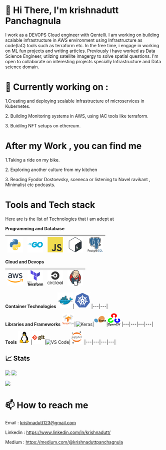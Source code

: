 # 👋 Hi There, I'm krishnadutt Panchagnula
I work as a DEVOPS Cloud engineer with Qentelli. I am working on building scalable infrastructure in AWS environment using Infrastructure as code(IaC) tools such as terraform etc. In the free time, i engage in working on ML fun projects and writing articles. Previously i have worked as Data Science Engineer, utilzing satellite imagergy to solve spatial questions. I'm open to collaborate on interesting projects specially Infrastructure and Data science domain.

# 🌱 Currently working on :

<n>1.Creating and deploying scalable infrastructure of microservices in Kubernetes.
  
<n>2. Building Monitoring systems in AWS, using IAC tools like terraform.
   
<n>3. Buidilng NFT setups on ethereum.
    
# After my Work , you can find me 
 1.Taking a ride on my bike.
  
  <n>2. Exploring another culture from my kitchen <n>
    
  <n>3. Reading Fyodor Dostoevsky, sceneca or listening to Navel ravikant , Minimalist etc podcasts.  <n>
    
# Tools and Tech stack

Here are is the list of Technologies that i am adept at 


**Programming and Database**

<img title="Python" alt="Python" width="50px" src="https://raw.githubusercontent.com/github/explore/master/topics/python/python.png" />|<img title="Golang" alt="Golang" height="50" src="https://github.com/devicons/devicon/blob/master/icons/go/go-original-wordmark.svg">|<img title="Javascript" alt="Javascript" height="50" src="https://github.com/devicons/devicon/blob/master/icons/javascript/javascript-original.svg"> |<img title="Bash" alt="Bash" height="50" src="https://github.com/devicons/devicon/blob/master/icons/bash/bash-original.svg">| <img title="Postgresql" alt="Postgresql" height="50" src="https://github.com/devicons/devicon/blob/master/icons/postgresql/postgresql-original-wordmark.svg">
|---|---|---|---|---|
    
**Cloud and Devops**

<img title="Amazon Web Services" alt="AWS" height="50" src="https://github.com/devicons/devicon/blob/master/icons/amazonwebservices/amazonwebservices-original-wordmark.svg">|<img title="Terraform" alt="Terraform" height="50" src="https://github.com/devicons/devicon/blob/master/icons/terraform/terraform-original-wordmark.svg">|<img title="CircleCI" alt="CircleCI" height="50" src="https://github.com/devicons/devicon/blob/master/icons/circleci/circleci-plain-wordmark.svg">|<img title="Jenkins" alt="Jenkins" height="50" src="https://github.com/devicons/devicon/blob/master/icons/jenkins/jenkins-original.svg">
|---|---|---|---|
    
**Container Technologies**
 <img title="Docker" alt="Docker" height="50" src="https://github.com/devicons/devicon/blob/master/icons/docker/docker-original.svg">|<img title="Kubernetes" alt="Kubernetes" height="50" src="https://github.com/devicons/devicon/blob/master/icons/kubernetes/kubernetes-plain.svg">
|---|---|
  
    
**Libraries and Frameworks**
<img title="TensorFlow" alt="TensorFlow" width="40px" src="https://raw.githubusercontent.com/github/explore/master/topics/tensorflow/tensorflow.png">|<img title="Keras" alt="Keras" width="40px" src="https://upload.wikimedia.org/wikipedia/commons/thumb/a/ae/Keras_logo.svg/240px-Keras_logo.svg.png">|<img title="Scikit-Learn" alt="Scikit Learn" width="40px" src="https://raw.githubusercontent.com/github/explore/master/topics/scikit-learn/scikit-learn.png">|<img title="OpenCV" alt="OpenCV" width="40px" src="https://raw.githubusercontent.com/github/explore/master/topics/opencv/opencv.png"> 
|---|---|---|---|

  
**Tools**
<img height="40" src="https://raw.githubusercontent.com/github/explore/80688e429a7d4ef2fca1e82350fe8e3517d3494d/topics/linux/linux.png">|<img height="40" src="https://raw.githubusercontent.com/github/explore/80688e429a7d4ef2fca1e82350fe8e3517d3494d/topics/git/git.png">|<img title="VS Code" alt="VS Code" width="40px" src="https://img.icons8.com/fluent/48/000000/visual-studio-code-2019.png">|<img title="Jupyter Notebook" alt="Jupyter" width="40px" src="https://raw.githubusercontent.com/github/explore/master/topics/jupyter-notebook/jupyter-notebook.png">
|---|---|---|---|
    
    
## 📈 Stats

<p align="left">
  <img height="180em" src="https://github-readme-stats-eight-theta.vercel.app/api?username=krishnaduttPanchagnula&show_icons=true&theme=radical&include_all_commits=true&count_private=true"/>
<img width="45%" src="https://github-readme-streak-stats.herokuapp.com/?user=krishnaduttPanchagnula&theme=radical" />
</p>
<p align="left">
	

 [![](https://visitcount.itsvg.in/api?id=krishnaduttPanchagnula&label=Profile%20Views&color=6&icon=5&pretty=true)](https://visitcount.itsvg.in)

</p>



# 📫 How to reach me 
    
Email    : krishnadutt123@gmail.com 
    
Linkedin : https://www.linkedin.com/in/krishnadutt/
    
Medium   : https://medium.com/@krishnaduttpanchagnula



<!---
krishnaduttPanchagnula/krishnaduttPanchagnula is a ✨ special ✨ repository because its `README.md` (this file) appears on your GitHub profile.
You can click the Preview link to take a look at your changes.
--->
